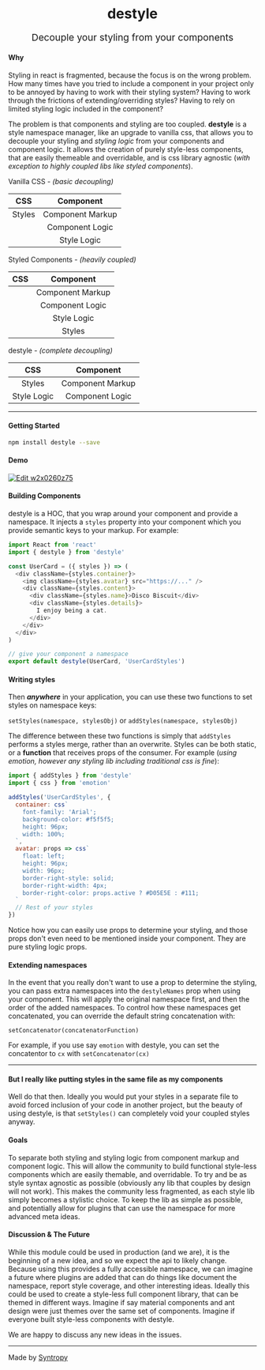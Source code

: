 <p align="center" style="color: #343a40">
  <h1 align="center">destyle</h1>
</p>
<p align="center" style="font-size: 1.2rem;">Decouple your styling from your components</p>

#### Why

Styling in react is fragmented, because the focus is on the wrong problem. How many times have you tried to include a component in your project only to be annoyed by having to work with their styling system? Having to work through the frictions of extending/overriding styles? Having to rely on limited styling logic included in the component?

The problem is that components and styling are too coupled. **destyle** is a style namespace manager, like an upgrade to vanilla css, that allows you to decouple your styling and _styling logic_ from your components and component logic. It allows the creation of purely style-less components, that are easily themeable and overridable, and is css library agnostic (_with exception to highly coupled libs like styled components_).

Vanilla CSS - _(basic decoupling)_

|  CSS   |    Component     |
| :----: | :--------------: |
| Styles | Component Markup |
|        | Component Logic  |
|        |   Style Logic    |

Styled Components - _(heavily coupled)_

| CSS |    Component     |
| :-: | :--------------: |
|     | Component Markup |
|     | Component Logic  |
|     |   Style Logic    |
|     |      Styles      |

destyle - _(complete decoupling)_

|     CSS     |    Component     |
| :---------: | :--------------: |
|   Styles    | Component Markup |
| Style Logic | Component Logic  |

---

#### Getting Started

```bash
npm install destyle --save
```

#### Demo

[![Edit w2x0260z75](https://codesandbox.io/static/img/play-codesandbox.svg)](https://codesandbox.io/s/w2x0260z75)

#### Building Components

destyle is a HOC, that you wrap around your component and provide a namespace. It injects a `styles` property into your component which you provide semantic keys to your markup. For example:

```javascript
import React from 'react'
import { destyle } from 'destyle'

const UserCard = ({ styles }) => (
  <div className={styles.container}>
    <img className={styles.avatar} src="https://..." />
    <div className={styles.content}>
      <div className={styles.name}>Disco Biscuit</div>
      <div className={styles.details}>
        I enjoy being a cat.
      </div>
    </div>
  </div>
)

// give your component a namespace
export default destyle(UserCard, 'UserCardStyles')
```

#### Writing styles

Then **_anywhere_** in your application, you can use these two functions to set styles on namespace keys:

`setStyles(namespace, stylesObj)` or `addStyles(namespace, stylesObj)`

The difference between these two functions is simply that `addStyles` performs a styles merge, rather than an overwrite. Styles can be both static, or a **function** that receives props of the consumer. For example (_using emotion, however any styling lib including traditional css is fine_):

```javascript
import { addStyles } from 'destyle'
import { css } from 'emotion'

addStyles('UserCardStyles', {
  container: css`
    font-family: 'Arial';
    background-color: #f5f5f5;
    height: 96px;
    width: 100%;
  `,
  avatar: props => css`
    float: left;
    height: 96px;
    width: 96px;
    border-right-style: solid;
    border-right-width: 4px;
    border-right-color: props.active ? #D05E5E : #111;
  `
  // Rest of your styles
})
```

Notice how you can easily use props to determine your styling, and those props don't even need to be mentioned inside your component. They are pure styling logic props.

#### Extending namespaces

In the event that you really don't want to use a prop to determine the styling, you can pass extra namespaces into the `destyleNames` prop when using your component. This will apply the original namespace first, and then the order of the added namespaces. To control how these namespaces get concatenated, you can override the default string concatenation with:

`setConcatenator(concatenatorFunction)`

For example, if you use say `emotion` with destyle, you can set the concatentor to `cx` with `setConcatenator(cx)`

---

#### But I really like putting styles in the same file as my components

Well do that then. Ideally you would put your styles in a separate file to avoid forced inclusion of your code in another project, but the beauty of using destyle, is that `setStyles()` can completely void your coupled styles anyway.

#### Goals

To separate both styling and styling logic from component markup and component logic. This will allow the community to build functional style-less components which are easily themable, and overridable. To try and be as style syntax agnostic as possible (obviously any lib that couples by design will not work). This makes the community less fragmented, as each style lib simply becomes a stylistic choice. To keep the lib as simple as possible, and potentially allow for plugins that can use the namespace for more advanced meta ideas.

#### Discussion & The Future

While this module could be used in production (and we are), it is the beginning of a new idea, and so we expect the api to likely change. Because using this provides a fully accessible namespace, we can imagine a future where plugins are added that can do things like document the namespace, report style coverage, and other interesting ideas. Ideally this could be used to create a style-less full component library, that can be themed in different ways. Imagine if say material components and ant design were just themes over the same set of components. Imagine if everyone built style-less components with destyle.

We are happy to discuss any new ideas in the issues.

---

Made by [Syntropy](http://www.syntropy.xyz)

